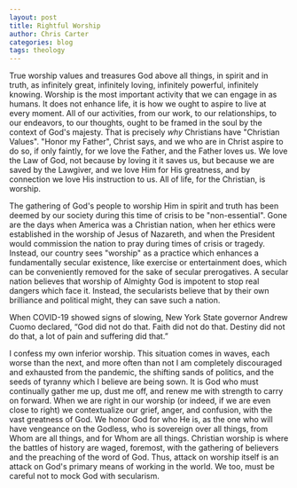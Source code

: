 ```yaml
---
layout: post
title: Rightful Worship
author: Chris Carter
categories: blog
tags: theology
---
```


True worship values and treasures God above all things, in spirit and in truth, as infinitely great, infinitely loving, infinitely powerful, infinitely knowing. Worship is the most important activity that we can engage in as humans. It does not enhance life, it is how we ought to aspire to live at every moment. All of our activities, from our work, to our relationships, to our endeavors, to our thoughts, ought to be framed in the soul by the context of God's majesty. That is precisely *why* Christians have "Christian Values". "Honor my Father", Christ says, and we who are in Christ aspire to do so, if only faintly, for we love the Father, and the Father loves us. We love the Law of God, not because by loving it it saves us, but because we are saved by the Lawgiver, and we love Him for His greatness, and by connection we love His instruction to us. All of life, for the Christian, is worship.



The gathering of God's people to worship Him in spirit and truth has been deemed by our society during this time of crisis to be "non-essential". Gone are the days when America was a Christian nation, when her ethics were established in the worship of Jesus of Nazareth, and when the President would commission the nation to pray during times of crisis or tragedy. Instead, our country sees "worship" as a practice which enhances a fundamentally secular existence, like exercise or entertainment does, which can be conveniently removed for the sake of secular prerogatives. A secular nation believes that worship of Almighty God is impotent to stop real dangers which face it. Instead, the secularists believe that by their own brilliance and political might, they can save such a nation.



When COVID-19 showed signs of slowing, New York State governor Andrew Cuomo declared, “God did not do that. Faith did not do that. Destiny did not do that, a lot of pain and suffering did that.”



I confess my own inferior worship. This situation comes in waves, each worse than the next, and more often than not I am completely discouraged and exhausted from the pandemic, the shifting sands of politics, and the seeds of tyranny which I believe are being sown. It is God who must continually gather me up, dust me off, and renew me with strength to carry on forward. When we are right in our worship (or indeed, if we are even close to right) we contextualize our grief, anger, and confusion, with the vast greatness of God. We honor God for who He is, as the one who will have vengeance on the Godless, who is sovereign over all things, from Whom are all things, and for Whom are all things. Christian worship is where the battles of history are waged, foremost, with the gathering of believers and the preaching of the word of God. Thus, attack on worship itself is an attack on God's primary means of working in the world. We too, must be careful not to mock God with secularism.
